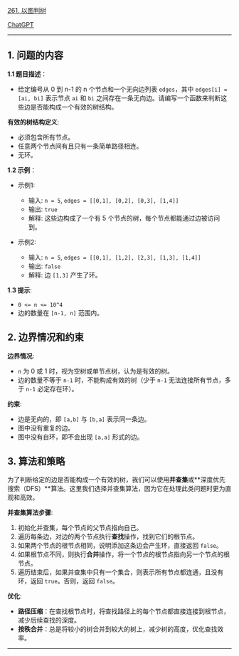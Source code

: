 [261. 以图判树](https://leetcode.cn/problems/graph-valid-tree)

[ChatGPT](https://chat.openai.com/share/8e3efe97-5568-42ca-ad51-2ed3dd51e28e)

---

## 1. 问题的内容
**1.1 题目描述**：
- 给定编号从 0 到 n-1 的 n 个节点和一个无向边列表 `edges`，其中 `edges[i] = [ai, bi]` 表示节点 `ai` 和 `bi` 之间存在一条无向边。请编写一个函数来判断这些边是否能构成一个有效的树结构。

**有效的树结构定义**:
- 必须包含所有节点。
- 任意两个节点间有且只有一条简单路径相连。
- 无环。

**1.2 示例**：

- 示例1:
  - 输入: `n = 5`, `edges = [[0,1], [0,2], [0,3], [1,4]]`
  - 输出: `true`
  - 解释: 这些边构成了一个有 5 个节点的树，每个节点都能通过边被访问到。

- 示例2:
  - 输入: `n = 5`, `edges = [[0,1], [1,2], [2,3], [1,3], [1,4]]`
  - 输出: `false`
  - 解释: 边 `[1,3]` 产生了环。

**1.3 提示**:
- `0 <= n <= 10^4`
- 边的数量在 `[n-1, n]` 范围内。

## 2. 边界情况和约束

**边界情况**:
- `n` 为 0 或 1 时，视为空树或单节点树，认为是有效的树。
- 边的数量不等于 `n-1` 时，不能构成有效的树（少于 `n-1` 无法连接所有节点，多于 `n-1` 必定存在环）。

**约束**:
- 边是无向的，即 `[a,b]` 与 `[b,a]` 表示同一条边。
- 图中没有重复的边。
- 图中没有自环，即不会出现 `[a,a]` 形式的边。

## 3. 算法和策略
为了判断给定的边是否能构成一个有效的树，我们可以使用**并查集**或**深度优先搜索（DFS）**算法。这里我们选择并查集算法，因为它在处理此类问题时更为直观和高效。

**并查集算法步骤**:
1. 初始化并查集，每个节点的父节点指向自己。
2. 遍历每条边，对边的两个节点执行**查找**操作，找到它们的根节点。
3. 如果两个节点的根节点相同，说明添加这条边会产生环，直接返回 `false`。
4. 如果根节点不同，则执行**合并**操作，将一个节点的根节点指向另一个节点的根节点。
5. 遍历结束后，如果并查集中只有一个集合，则表示所有节点都连通，且没有环，返回 `true`。否则，返回 `false`。

**优化**:
- **路径压缩**：在查找根节点时，将查找路径上的每个节点都直接连接到根节点，减少后续查找的深度。
- **按秩合并**：总是将较小的树合并到较大的树上，减少树的高度，优化查找效率。

---